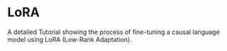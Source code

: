 # LoRA
 A detailed Tutorial showing the process of fine-tuning a causal language model using LoRA (Low-Rank Adaptation). 

